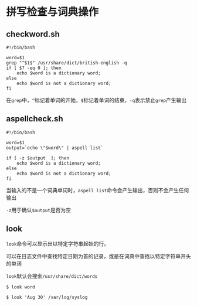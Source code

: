 # 拼写检查与词典操作

## checkword.sh
```shell
#!/bin/bash

word=$1
grep "^$1$" /usr/share/dict/british-english -q
if [ $? -eq 0 ]; then
    echo $word is a dictionary word;
else
    echo $word is not a dictionary word;
fi
```
在`grep`中，`^`标记着单词的开始，`$`标记着单词的结束，`-q`表示禁止`grep`产生输出


## aspellcheck.sh
```shell
#!/bin/bash

word=$1
output=`echo \"$word\" | aspell list`

if [ -z $output  ]; then
    echo $word is a dictionary word;
else
    echo $word is not a dictionary word;
fi
```
当输入的不是一个词典单词时，`aspell list`命令会产生输出，否则不会产生任何输出

`-z`用于确认`$output`是否为空


## look
`look`命令可以显示出以特定字符串起始的行。

可以在日志文件中查找特定日期为首的记录，或是在词典中查找以特定字符串开头的单词

`look`默认会搜索`/usr/share/dict/words`

```shell
$ look word

$ look 'Aug 30' /var/log/syslog
```